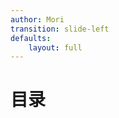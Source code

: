 ```yaml
---
author: Mori
transition: slide-left
defaults:
    layout: full
---
```


# 目录

<TableOfContent :items="['背景', '目的', '内容']" :column="2"/>